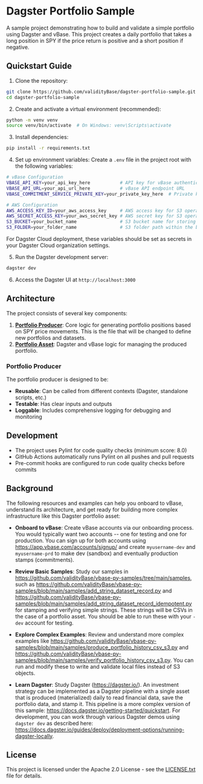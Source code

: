 # Dagster Portfolio Sample

A sample project demonstrating how to build and validate a simple portfolio using Dagster and vBase. This project creates a daily portfolio that takes a long position in SPY if the price return is positive and a short position if negative.

## Quickstart Guide

1. Clone the repository:
```bash
git clone https://github.com/validityBase/dagster-portfolio-sample.git
cd dagster-portfolio-sample
```

2. Create and activate a virtual environment (recommended):
```bash
python -m venv venv
source venv/bin/activate  # On Windows: venv\Scripts\activate
```

3. Install dependencies:
```bash
pip install -r requirements.txt
```

4. Set up environment variables:
Create a `.env` file in the project root with the following variables:
```bash
# vBase Configuration
VBASE_API_KEY=your_api_key_here           # API key for vBase authentication
VBASE_API_URL=your_api_url_here           # vBase API endpoint URL
VBASE_COMMITMENT_SERVICE_PRIVATE_KEY=your_private_key_here  # Private key for vBase commitment service

# AWS Configuration
AWS_ACCESS_KEY_ID=your_aws_access_key     # AWS access key for S3 operations
AWS_SECRET_ACCESS_KEY=your_aws_secret_key # AWS secret key for S3 operations
S3_BUCKET=your_bucket_name                # S3 bucket name for storing portfolio data
S3_FOLDER=your_folder_name                # S3 folder path within the bucket
```

For Dagster Cloud deployment, these variables should be set as secrets in your Dagster Cloud organization settings.

5. Run the Dagster development server:
```bash
dagster dev
```

6. Access the Dagster UI at `http://localhost:3000`

## Architecture

The project consists of several key components:

1. **[Portfolio Producer](dagster_pipelines/assets/portfolio_producer.py)**: Core logic for generating portfolio positions based on SPY price movements. This is the file that will be changed to define new portfolios and datasets.
2. **[Portfolio Asset](dagster_pipelines/assets/portfolio_asset.py)**: Dagster and vBase logic for managing the produced portfolio.

### Portfolio Producer

The portfolio producer is designed to be:
- **Reusable**: Can be called from different contexts (Dagster, standalone scripts, etc.)
- **Testable**: Has clear inputs and outputs
- **Loggable**: Includes comprehensive logging for debugging and monitoring

## Development

- The project uses Pylint for code quality checks (minimum score: 8.0)
- GitHub Actions automatically runs Pylint on all pushes and pull requests
- Pre-commit hooks are configured to run code quality checks before commits

## Background

The following resources and examples can help you onboard to vBase, understand its architecture,
and get ready for building more complex infrastructure like this Dagster portfolio asset:

- **Onboard to vBase**: Create vBase accounts via our onboarding process. You would typically want two accounts -- one for testing and one for production. You can sign up for both accounts using https://app.vbase.com/accounts/signup/ and create `myusername-dev` and `myusername-prd` to make dev (sandbox) and eventually production stamps (commitments).

- **Review Basic Samples**: Study our samples in https://github.com/validityBase/vbase-py-samples/tree/main/samples, such as https://github.com/validityBase/vbase-py-samples/blob/main/samples/add_string_dataset_record.py and https://github.com/validityBase/vbase-py-samples/blob/main/samples/add_string_dataset_record_idempotent.py for stamping and verifying simple strings. These strings will be CSVs in the case of a portfolio asset. You should be able to run these with your `-dev` account for testing.

- **Explore Complex Examples**: Review and understand more complex examples like https://github.com/validityBase/vbase-py-samples/blob/main/samples/produce_portfolio_history_csv_s3.py and https://github.com/validityBase/vbase-py-samples/blob/main/samples/verify_portfolio_history_csv_s3.py. You can run and modify these to write and validate local files instead of S3 objects.

- **Learn Dagster**: Study Dagster (https://dagster.io/). An investment strategy can be implemented as a Dagster pipeline with a single asset that is produced (materialized) daily to read financial data, save the portfolio data, and stamp it. This pipeline is a more complex version of this sample: https://docs.dagster.io/getting-started/quickstart. For development, you can work through various Dagster demos using `dagster dev` as described here: https://docs.dagster.io/guides/deploy/deployment-options/running-dagster-locally.

## License

This project is licensed under the Apache 2.0 License - see the [LICENSE.txt](LICENSE.txt) file for details.
